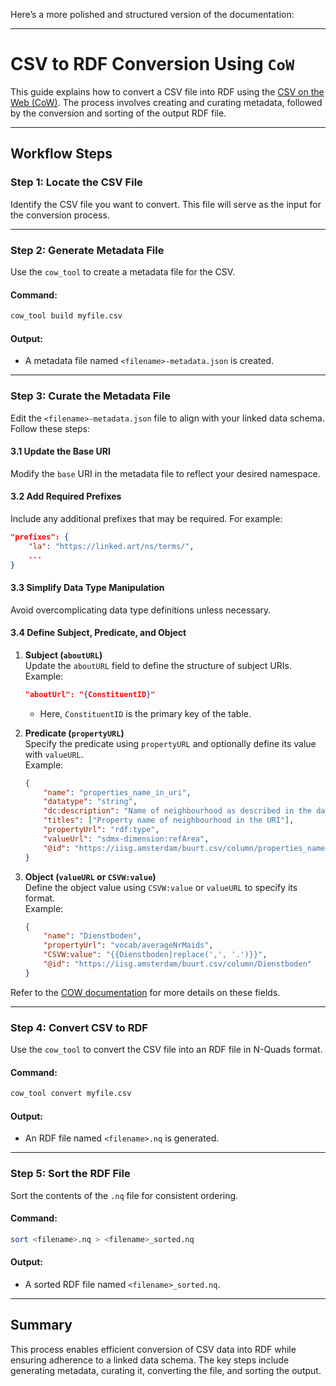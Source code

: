 Here’s a more polished and structured version of the documentation:

---

# CSV to RDF Conversion Using `CoW`

This guide explains how to convert a CSV file into RDF using the [CSV on the Web (CoW)](https://github.com/CLARIAH/COW). The process involves creating and curating metadata, followed by the conversion and sorting of the output RDF file.

---

## Workflow Steps

### Step 1: Locate the CSV File
Identify the CSV file you want to convert. This file will serve as the input for the conversion process.

---

### Step 2: Generate Metadata File
Use the `cow_tool` to create a metadata file for the CSV.

#### Command:
```bash
cow_tool build myfile.csv
```

#### Output:
- A metadata file named `<filename>-metadata.json` is created.  

---

### Step 3: Curate the Metadata File
Edit the `<filename>-metadata.json` file to align with your linked data schema. Follow these steps:

#### 3.1 Update the Base URI
Modify the `base` URI in the metadata file to reflect your desired namespace.

#### 3.2 Add Required Prefixes
Include any additional prefixes that may be required. For example:

```json
"prefixes": {
    "la": "https://linked.art/ns/terms/",
    ...
}
```

#### 3.3 Simplify Data Type Manipulation
Avoid overcomplicating data type definitions unless necessary.

#### 3.4 Define Subject, Predicate, and Object

1. **Subject (`aboutURL`)**  
   Update the `aboutURL` field to define the structure of subject URIs.  
   Example:
   ```json
   "aboutUrl": "{ConstituentID}"
   ```
   - Here, `ConstituentID` is the primary key of the table.

2. **Predicate (`propertyURL`)**  
   Specify the predicate using `propertyURL` and optionally define its value with `valueURL`.  
   Example:
   ```json
   {
       "name": "properties_name_in_uri",
       "datatype": "string",
       "dc:description": "Name of neighbourhood as described in the dataset",
       "titles": ["Property name of neighbourhood in the URI"],
       "propertyUrl": "rdf:type",
       "valueUrl": "sdmx-dimension:refArea",
       "@id": "https://iisg.amsterdam/buurt.csv/column/properties_name_in_uri"
   }
   ```

3. **Object (`valueURL` or `CSVW:value`)**  
   Define the object value using `CSVW:value` or `valueURL` to specify its format.  
   Example:
   ```json
   {
       "name": "Dienstboden",
       "propertyUrl": "vocab/averageNrMaids",
       "CSVW:value": "{{Dienstboden|replace(',', '.')}}",
       "@id": "https://iisg.amsterdam/buurt.csv/column/Dienstboden"
   }
   ```

Refer to the [COW documentation](https://github.com/CLARIAH/COW/wiki/1.-Adapting-the-Metadata) for more details on these fields.

---

### Step 4: Convert CSV to RDF
Use the `cow_tool` to convert the CSV file into an RDF file in N-Quads format.

#### Command:
```bash
cow_tool convert myfile.csv
```

#### Output:
- An RDF file named `<filename>.nq` is generated.

---

### Step 5: Sort the RDF File
Sort the contents of the `.nq` file for consistent ordering.

#### Command:
```bash
sort <filename>.nq > <filename>_sorted.nq
```

#### Output:
- A sorted RDF file named `<filename>_sorted.nq`.

---

## Summary
This process enables efficient conversion of CSV data into RDF while ensuring adherence to a linked data schema. The key steps include generating metadata, curating it, converting the file, and sorting the output.